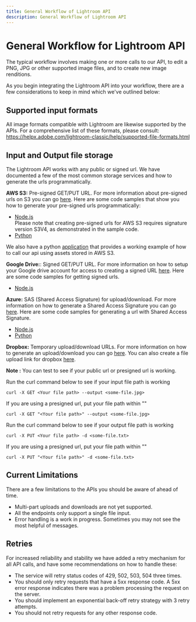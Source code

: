 ```yaml
---
title: General Workflow of Lightroom API
description: General Workflow of Lightroom API
---
```

# General Workflow for Lightroom API

The typical workflow involves making one or more calls to our API, to edit a PNG, JPG or other supported image files, and to create new image renditions.

As you begin integrating the Lightroom API into your workflow, there are a few considerations to keep in mind which we've outlined below:

## Supported input formats

All image formats compatible with Lightroom are likewise supported by the APIs. For a comprehensive list of these formats, please consult: https://helpx.adobe.com/lightroom-classic/help/supported-file-formats.html

## Input and Output file storage

The Lightroom API works with any public or signed url. We have documented a few of the most common storage services and how to generate the urls programmatically.

**AWS S3:** Pre-signed GET/PUT URL. For more information about pre-signed urls on S3 you can go [here](https://docs.aws.amazon.com/AmazonS3/latest/userguide/PresignedUrlUploadObject.html). Here are some code samples that show you how to generate your pre-signed urls programmatically:
  - [Node.js](https://github.com/AdobeDocs/cis-photoshop-api-docs/tree/main/sample-code/storage-app/aws-s3/presignedURLs.js) <br />Please note that creating pre-signed urls for AWS S3 requires signature version S3V4, as demonstrated in the sample code.
  - [Python](https://github.com/AdobeDocs/cis-photoshop-api-docs/tree/main/sample-code/storage-app/azure/presignedURLs.py)


We also have a python [application](https://github.com/AdobeDocs/cis-photoshop-api-docs/tree/main/sample-code/storage-app/aws-s3/example.py) that provides a working example of how to call our api using assets stored in AWS S3.   

**Google Drive:**: Signed GET/PUT URL. For more information on how to setup your Google drive account for access to creating a signed URL [here](https://www.labnol.org/google-api-service-account-220404). Here are some code samples for getting signed urls.
  - [Node.js](https://github.com/AdobeDocs/cis-photoshop-api-docs/tree/main/sample-code/storage-app/googledrive/presignedURLs.js)

**Azure:** SAS (Shared Access Signature) for upload/download. For more information on how to generate a Shared Access Signature you can go [here](https://azuresdkdocs.blob.core.windows.net/$web/python/azure-storage-blob/12.9.0/index.html). Here are some code samples for generating a url with Shared Access Signature.
  - [Node.js](https://github.com/AdobeDocs/cis-photoshop-api-docs/tree/main/sample-code/storage-app/azure/presignedURLs.js)
  - [Python](https://github.com/AdobeDocs/cis-photoshop-api-docs/tree/main/sample-code/storage-app/azure/presignedURLs.py)

**Dropbox:** Temporary upload/download URLs.  For more information on how to generate an upload/download you can go [here](https://www.dropbox.com/developers/documentation). You can also create a file upload link for dropbox [here](https://www.dropbox.com/developers/documentation/http/documentation#files-get_temporary_upload_link).  


**Note :** You can test to see if your public url or presigned url is working.

Run the curl command below to see if your input file path is working
  ```
  curl -X GET <Your file path> --output <some-file.jpg>
  ```
  If you are using a presigned url, put your file path within ""
  ```  
  curl -X GET "<Your file path>" --output <some-file.jpg>
  ```
Run the curl command below to see if your output file path is working
  ```
  curl -X PUT <Your file path> -d <some-file.txt>
  ```
  If you are using a presigned url, put your file path within ""
  ```
  curl -X PUT "<Your file path>" -d <some-file.txt>
  ```  


## Current Limitations
There are a few limitations to the APIs you should be aware of ahead of time.  
- Multi-part uploads and downloads are not yet supported.
- All the endpoints only support a single file input.
- Error handling is a work in progress. Sometimes you may not see the most helpful of messages.

## Retries
For increased reliability and stability we have added a retry mechanism for all API calls, and have some recommendations on how to handle these:
- The service will retry status codes of 429, 502, 503, 504 three times.
- You should only retry requests that have a 5xx response code. A 5xx error response indicates there was a problem processing the request on the server.
- You should implement an exponential back-off retry strategy with 3 retry attempts.
- You should not retry requests for any other response code.
